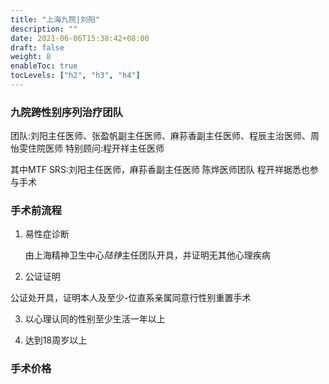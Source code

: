 ```yaml
---
title: "上海九院|刘阳"
description: ""
date: 2021-06-06T15:38:42+08:00
draft: false
weight: 8
enableToc: true
tocLevels: ["h2", "h3", "h4"]
---
```

### 九院跨性别序列治疗团队

团队:刘阳主任医师、张盈帆副主任医师、麻荪香副主任医师、程辰主治医师、周怡雯住院医师 特别顾问:程开祥主任医师

其中MTF SRS:刘阳主任医师，麻荪香副主任医师 陈烨医师团队 程开祥据悉也参与手术



### 手术前流程

1. 易性症诊断

	由上海精神卫生中心*陆铮*主任团队开具，并证明无其他心理疾病

2. 公证证明

公证处开具，证明本人及至少-位直系亲属同意行性别重置手术

3. 以心理认同的性别至少生活一年以上

4. 达到18周岁以上


### 手术价格